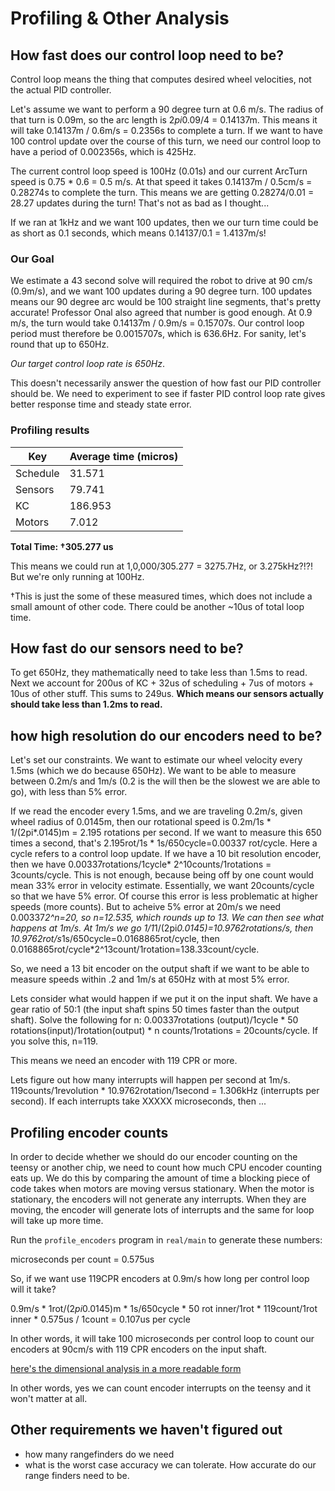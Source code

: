 # Profiling & Other Analysis

## How fast does our control loop need to be?

Control loop means the thing that computes desired wheel velocities, not the actual PID controller.

Let's assume we want to perform a 90 degree turn at 0.6 m/s. The radius of that turn is 0.09m, so the arc length is 2*pi*0.09/4 = 0.14137m. This means it will take 0.14137m / 0.6m/s = 0.2356s to complete a turn. If we want to have 100 control update over the course of this turn, we need our control loop to have a period of 0.002356s, which is 425Hz.

The current control loop speed is 100Hz (0.01s) and our current ArcTurn speed is 0.75 * 0.6 = 0.5 m/s. At that speed it takes 0.14137m / 0.5cm/s = 0.28274s to complete the turn. This means we are getting 0.28274/0.01 = 28.27 updates during the turn! That's not as bad as I thought...

If we ran at 1kHz and we want 100 updates, then we our turn time could be as short as 0.1 seconds, which means 0.14137/0.1 = 1.4137m/s!

### Our Goal

We estimate a 43 second solve will required the robot to drive at 90 cm/s (0.9m/s), and we want 100 updates during a 90 degree turn. 100 updates means our 90 degree arc would be 100 straight line segments, that's pretty accurate! Professor Onal also agreed that number is good enough. At 0.9 m/s, the turn would take 0.14137m / 0.9m/s = 0.15707s. Our control loop period must therefore be 0.0015707s, which is 636.6Hz. For sanity, let's round that up to 650Hz.

*Our target control loop rate is 650Hz*.

This doesn't necessarily answer the question of how fast our PID controller should be. We need to experiment to see if faster PID control loop rate gives better response time and steady state error.

### Profiling results

|Key   | Average time (micros)|
|---------|----------------------|
|Schedule | 31.571       |
|Sensors | 79.741       |
|KC    | 186.953       |
|Motors  |  7.012       |

**Total Time: †305.277 us**

This means we could run at 1,0,000/305.277 = 3275.7Hz, or 3.275kHz?!?! But we're only running at 100Hz.

†This is just the some of these measured times, which does not include a small amount of other code. There could be another ~10us of total loop time.


## How fast do our sensors need to be?

To get 650Hz, they mathematically need to take less than 1.5ms to read. Next we account for 200us of KC + 32us of scheduling + 7us of motors + 10us of other stuff. This sums to 249us. **Which means our sensors actually should take less than 1.2ms to read.**

## how high resolution do our encoders need to be?

Let's set our constraints. We want to estimate our wheel velocity every 1.5ms (which we do because 650Hz). We want to be able to measure between 0.2m/s and 1m/s (0.2 is the will then be the slowest we are able to go), with less than 5% error.

If we read the encoder every 1.5ms, and we are traveling 0.2m/s, given wheel radius of 0.0145m, then our rotational speed is 0.2m/1s * 1/(2pi*.0145)m = 2.195 rotations per second. If we want to measure this 650 times a second, that's 2.195rot/1s * 1s/650cycle=0.00337 rot/cycle. Here a cycle refers to a control loop update. If we have a 10 bit resolution encoder, then we have 0.00337rotations/1cycle* 2^10counts/1rotations = 3counts/cycle. This is not enough, because being off by one count would mean 33% error in velocity estimate. Essentially, we want 20counts/cycle so that we have 5% error. Of course this error is less problematic at higher speeds (more counts). But to acheive 5% error at 20m/s we need 0.00337*2^n=20, so n=12.535, which rounds up to 13. We can then see what happens at 1m/s. At 1m/s we go 1/1*1/(2pi*0.0145)=10.9762rotations/s, then 10.9762rot/s*1s/650cycle=0.0168865rot/cycle, then 0.0168865rot/cycle*2^13count/1rotation=138.33count/cycle.

So, we need a 13 bit encoder on the output shaft if we want to be able to measure speeds within .2 and 1m/s at 650Hz with at most 5% error.

Lets consider what would happen if we put it on the input shaft. We have a gear ratio of 50:1 (the input shaft spins 50 times faster than the output shaft). Solve the following for n: 0.00337rotations (output)/1cycle * 50 rotations(input)/1rotation(output) * n counts/1rotations = 20counts/cycle. If you solve this, n=119.

This means we need an encoder with 119 CPR or more.

Lets figure out how many interrupts will happen per second at 1m/s. 119counts/1revolution * 10.9762rotation/1second = 1.306kHz (interrupts per second). If each interrupts take XXXXX microseconds, then ...

## Profiling encoder counts

In order to decide whether we should do our encoder counting on the teensy or another chip, we need to count how much CPU encoder counting eats up. We do this by comparing the amount of time a blocking piece of code takes when motors are moving versus stationary. When the motor is stationary, the encoders will not generate any interrupts. When they are moving, the encoder will generate lots of interrupts and the same for loop will take up more time.

Run the `profile_encoders` program in `real/main` to generate these numbers:

microseconds per count = 0.575us

So, if we want use 119CPR encoders at 0.9m/s how long per control loop will it take?

0.9m/s * 1rot/(2*pi*0.0145)m * 1s/650cycle * 50 rot inner/1rot * 119count/1rot inner * 0.575us / 1count = 0.107us per cycle

In other words, it will take 100 microseconds per control loop to count our encoders at 90cm/s with 119 CPR encoders on the input shaft.

[here's the dimensional analysis in a more readable form](https://latex.codecogs.com/gif.latex?\LARGE&space;\frac{0.9m}{1s}&space;*&space;\frac{1\text{&space;outer&space;shaft&space;rotation}}{2\pi*0.0145m}&space;*&space;\frac{1s}{650\text{&space;cycle}}&space;*&space;\frac{50\text{&space;inner&space;shaft&space;rotation}}{1\text{&space;outer&space;shaft&space;rotation}}&space;*&space;\frac{119\text{&space;counts}}{1\text{&space;inner&space;shaft&space;rotation}}&space;*&space;\frac{0.575us}{1\text{&space;count}}&space;=&space;\frac{0.107us}{\text{cycle}})

In other words, yes we can count encoder interrupts on the teensy and it won't matter at all.

## Other requirements we haven't figured out

 - how many rangefinders do we need
 - what is the worst case accuracy we can tolerate. How accurate do our range finders need to be.
